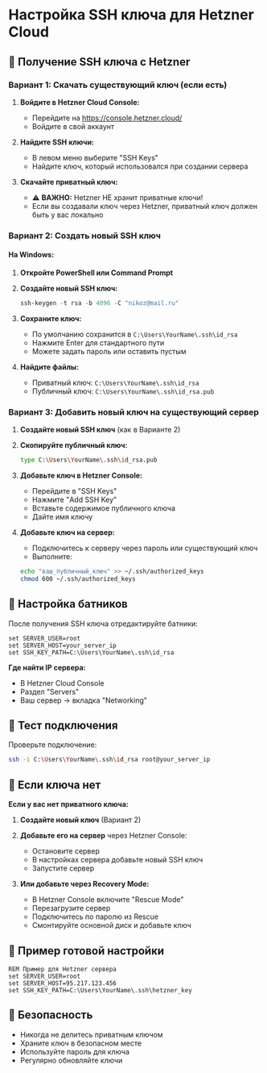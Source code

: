 # Настройка SSH ключа для Hetzner Cloud

## 🔑 Получение SSH ключа с Hetzner

### Вариант 1: Скачать существующий ключ (если есть)

1. **Войдите в Hetzner Cloud Console:**
   - Перейдите на https://console.hetzner.cloud/
   - Войдите в свой аккаунт

2. **Найдите SSH ключи:**
   - В левом меню выберите "SSH Keys"
   - Найдите ключ, который использовался при создании сервера

3. **Скачайте приватный ключ:**
   - ⚠️ **ВАЖНО:** Hetzner НЕ хранит приватные ключи!
   - Если вы создавали ключ через Hetzner, приватный ключ должен быть у вас локально

### Вариант 2: Создать новый SSH ключ

#### На Windows:

1. **Откройте PowerShell или Command Prompt**

2. **Создайте новый SSH ключ:**
   ```powershell
   ssh-keygen -t rsa -b 4096 -C "nikoz@mail.ru"
   ```

3. **Сохраните ключ:**
   - По умолчанию сохранится в `C:\Users\YourName\.ssh\id_rsa`
   - Нажмите Enter для стандартного пути
   - Можете задать пароль или оставить пустым

4. **Найдите файлы:**
   - Приватный ключ: `C:\Users\YourName\.ssh\id_rsa`
   - Публичный ключ: `C:\Users\YourName\.ssh\id_rsa.pub`

### Вариант 3: Добавить новый ключ на существующий сервер

1. **Создайте новый SSH ключ** (как в Варианте 2)

2. **Скопируйте публичный ключ:**
   ```bash
   type C:\Users\YourName\.ssh\id_rsa.pub
   ```

3. **Добавьте ключ в Hetzner Console:**
   - Перейдите в "SSH Keys"
   - Нажмите "Add SSH Key"
   - Вставьте содержимое публичного ключа
   - Дайте имя ключу

4. **Добавьте ключ на сервер:**
   - Подключитесь к серверу через пароль или существующий ключ
   - Выполните:
   ```bash
   echo "ваш_публичный_ключ" >> ~/.ssh/authorized_keys
   chmod 600 ~/.ssh/authorized_keys
   ```

## 🔧 Настройка батников

После получения SSH ключа отредактируйте батники:

```batch
set SERVER_USER=root
set SERVER_HOST=your_server_ip
set SSH_KEY_PATH=C:\Users\YourName\.ssh\id_rsa
```

**Где найти IP сервера:**
- В Hetzner Cloud Console
- Раздел "Servers"
- Ваш сервер → вкладка "Networking"

## 🧪 Тест подключения

Проверьте подключение:
```bash
ssh -i C:\Users\YourName\.ssh\id_rsa root@your_server_ip
```

## 🚨 Если ключа нет

**Если у вас нет приватного ключа:**

1. **Создайте новый ключ** (Вариант 2)
2. **Добавьте его на сервер** через Hetzner Console:
   - Остановите сервер
   - В настройках сервера добавьте новый SSH ключ
   - Запустите сервер

3. **Или добавьте через Recovery Mode:**
   - В Hetzner Console включите "Rescue Mode"
   - Перезагрузите сервер
   - Подключитесь по паролю из Rescue
   - Смонтируйте основной диск и добавьте ключ

## 📝 Пример готовой настройки

```batch
REM Пример для Hetzner сервера
set SERVER_USER=root
set SERVER_HOST=95.217.123.456
set SSH_KEY_PATH=C:\Users\YourName\.ssh\hetzner_key
```

## 🔐 Безопасность

- Никогда не делитесь приватным ключом
- Храните ключ в безопасном месте
- Используйте пароль для ключа
- Регулярно обновляйте ключи
